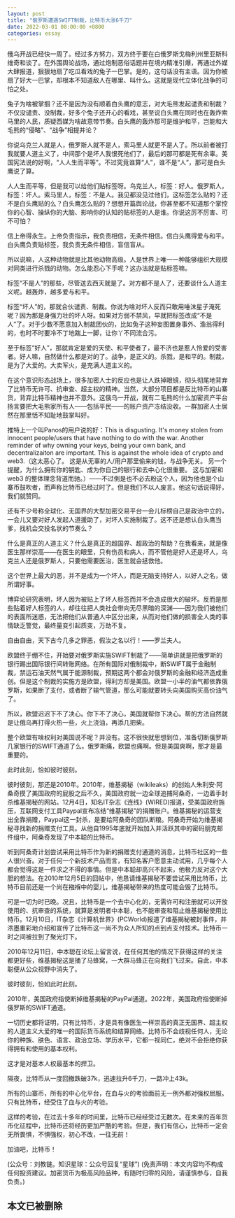 ```yaml
---
layout: post
title: "俄罗斯遭遇SWIFT制裁，比特币大涨6千刀"
date: 2022-03-01 08:00:00 +0800
categories: essay
---
```


俄乌开战已经快一周了。经过多方努力，双方终于要在白俄罗斯戈梅利州里亚斯科维奇和谈了。在外围舆论战场，通过炮制恶俗话题并在境内精准引爆，再通过外媒大肆报道，狠狠地扇了吃瓜看戏的兔子一巴掌。是的，这句话没有主语。因为你被扇了好大一巴掌，却根本不知道敌人在哪里、叫什么。这就是现代立体化战争的可怕之处。

兔子为啥被掌掴？还不是因为没有顺着白头鹰的意志，对大毛熊发起谴责和制裁？不仅没谴责、没制裁，好多个兔子还开心的看戏，甚至说白头鹰在同时也在轰炸索马里的人民，质疑西媒为啥故意带节奏。白头鹰的轰炸那可是维护和平，岂能和大毛熊的“侵略”、“战争”相提并论？

你说乌克兰人就是人，俄罗斯人就不是人，索马里人就更不是人了。所以前者被打我就要人道主义了，中间那个是坏人我恨死他们了，最后的那可都是死有余辜。美国宪法说的好啊，“人人生而平等”。不过究竟谁算“人”，谁不是“人”，那可是白头鹰说了算。

人人生而平等，但是我可以给他们贴标签呀。乌克兰人，标签：好人。俄罗斯人，标签：坏人。索马里人，标签：不是人。我见都没见过他们，这标签怎么贴的？还不是白头鹰贴的么？白头鹰怎么贴的？想想开篇舆论战，你甚至都不知道那个掌控你的心智、操纵你的大脑、影响你的认知的贴标签的人是谁。你说这厉不厉害、可不可怕？

信上帝得永生。上帝负责指示，我负责相信，无条件相信。信白头鹰得爱与和平。白头鹰负责贴标签，我负责无条件相信，盲信盲从。

所以说嘛，人这种动物就是比其他动物高级。人是世界上唯一一种能够组织大规模对同类进行杀戮的动物。怎么能忍心下手呢？这办法就是贴标签嘛。

标签“不是人”的那些，尽管送去西天就是了。对方都不是人了，还要谈什么人道主义呢。越轰炸，越多爱与和平。

标签“坏人”的，那就合伙谴责、制裁。你说为啥对坏人反而只敢用唾沫星子淹死呢？因为那是身强力壮的坏人呀。如果对方弱不禁风，早就把标签改成“不是人”了。对于少数不愿意加入制裁团伙的，比如兔子这种妄图置身事外、渔翁得利的，也时不时要冷不丁地踹上一脚，让你丫不同流合污。

至于标签“好人”，那就肯定是爱的天使、和平使者了，最不济也是惹人怜爱的受害者。好人嘛，自然做什么都是对的了。战争，是正义的。杀戮，是和平的。制裁，是为了大爱的。大卖军火，是充满人道主义的。

在这个意识形态战场上，很多加密人士的反应也是让人跌掉眼镜，彻头彻尾地背弃了比特币无许可、抗审查、超主权的精神。当然，大部分项目都是反比特币的山寨货，背弃比特币精神也并不意外。这俄乌一开战，就有二毛熊的什么加密资产平台扬言要把大毛熊家所有人——包括平民——的账户资产冻结没收。一群加密人士居然在那里恬不知耻地鼓掌叫好。

推特上一个叫Panos的用户说的好：This is disgusting. It's money stolen from innocent people/users that have nothing to do with the war. Another reminder of why owning your keys, being your own bank, and decentralizaiton are important. This is against the whole idea of crypto and web3.（这太恶心了。 这是从无辜的人/用户那里偷来的钱，与战争无关。 另一个提醒，为什么拥有你的钥匙、成为你自己的银行和去中心化很重要。 这与加密和 web3 的整体理念背道而驰。）——不过倒是也不必去粉这个人，因为他也是个山寨币鼓吹者，而声称比特币已经过时了。但是我们不以人废言。他这句话说得好，我们就赞同。

还有不少号称全球化、无国界的大型加密交易平台一会儿标榜自己是政治中立的，一会儿又要对好人发起人道援助了，对坏人实施制裁了。这不还是想认白头鹰当爹，找机会交投名状的节奏么？

什么是真正的人道主义？什么是真正的超国界、超政治的帮助？在我看来，就是像医生那样崇高——在医生的眼里，只有伤员和病人，而不管他是好人还是坏人，乌克兰人还是俄罗斯人，只要他需要医治，医生就会拯救他。

这个世界上最大的恶，并不是成为一个坏人，而是无脑支持好人，以好人之名，做所谓好事。

博弈论研究表明，坏人因为被贴上了坏人标签而并不会造成很大的破坏。反而是那些贴着好人标签的人，却往往把人类社会带向无尽黑暗的深渊——因为我们被他们的表面所迷惑，无法把他们从普通人中区分出来，从而对他们做的损害全人类的事情缺乏警觉，最终量变引起质变，万劫不复。

自由自由，天下古今几多之罪恶，假汝之名以行！——罗兰夫人。

欧盟终于绷不住，开始要对俄罗斯实施SWIFT制裁了——简单讲就是把俄罗斯的银行踢出国际银行间转账网络。在所有国际对俄制裁中，断SWIFT属于金融制裁，禁运石油天然气属于能源制裁，预期这两个都会对俄罗斯的金融和经济造成重创。但是这个制裁的实施方是欧盟，得利方却是美国。欧盟一小半的油气都依靠俄罗斯，如果断了支付，或者断了输气管道，那么可能就要转头向美国购买高价油气了。

所以，欧盟迟迟下不了决心。你下不了决心，美国就帮你下决心。帮的方法自然就是让俄乌再打得火热一些，火上浇油，再添几把柴。

整个欧盟有啥权利对美国说不呢？并没有。这不很快就思想到位，准备切断俄罗斯几家银行的SWIFT通道了么。俄罗斯痛，欧盟也痛啊。但是美国爽啊，那才是最重要的。

此时此刻，恰如彼时彼刻。

彼时彼刻，那还是2010年。2010年，维基揭秘（wikileaks）的创始人朱利安·阿桑奇摸了美国政府的屁股之后不久，美国政府就一边全球追捕阿桑奇，一边着手封杀维基揭秘的网站。12月4日，知名IT杂志《连线》(WIRED)报道，受美国政府施压，互联网支付工具Paypal宣布冻结“维基揭秘”的捐赠账户。维基揭秘的运营支出全靠捐赠，Paypal这一封杀，是要给阿桑奇的团队断粮。阿桑奇开始为维基揭秘寻找新的捐赠支付工具。从他自1995年底就开始加入并活跃其中的密码朋克邮件组中，阿桑奇发现了中本聪的比特币。

听到阿桑奇计划尝试采用比特币作为新的捐赠支付通道的消息，比特币社区的一些人很兴奋。对于任何一个新技术产品而言，有知名客户愿意主动试用，几乎每个人都会觉得这是一件求之不得的事情。但是中本聪却高兴不起来，他极力反对这个大胆的想法。在2010年12月5日的回帖中，他恳请维基揭秘不要尝试采用比特币，比特币目前还是一个尚在襁褓中的婴儿，维基揭秘带来的热度可能会毁了比特币。

可是一切为时已晚。况且，比特币是一个去中心化的，无需许可和注册就可以开放使用的、抗审查的系统，就算是发明者中本聪，也不能审查和阻止维基揭秘使用比特币。12月10日，IT杂志《计算机世界》(PCWorld)报道了维基揭秘被封事件，并浓墨重彩地介绍和宣传了比特币这一尚不为众人所知的点到点支付技术。比特币一时之间被拉到了聚光灯下。

2010年12月11日，中本聪在论坛上留言说，在任何其他的情况下获得这样的关注都更好些，维基揭秘这是捅了马蜂窝，一大群马蜂正在向我们飞过来。自此，中本聪便从公众视野中消失了。

彼时彼刻，恰如此时此刻。

2010年，美国政府指使断掉维基揭秘的PayPal通道。2022年，美国政府指使断掉俄罗斯的SWIFT通道。

一切历史都将证明，只有比特币，才是具有像医生一样崇高的真正无国界、超主权的人道主义大爱的唯一的国际货币系统和结算网络。比特币不会歧视任何人，无论你的种族、肤色、语言、政治立场、学历水平，它都一视同仁，绝对不会拒绝你获得拥有和使用的基本权利。

这才是对基本人权最基本的捍卫。

隔夜，比特币从一度回撤跌破37k，迅速拉升6千刀，一路冲上43k。

所有的山寨币，所有的中心化平台，在血与火的考验面前无一例外都对强权屈服。只有比特币，经受住了血与火的考验。

这样的考验，在过去十多年的时间里，比特币已经经受过无数次。在未来的百年货币化征程中，比特币还将经历更加严酷的考验。但是，我们有信心，比特币一定会无所畏惧，不惧强权，初心不改，一往无前！

加油吧，比特币！

(公众号：刘教链。知识星球：公众号回复“星球”)
(免责声明：本文内容均不构成任何投资建议。加密货币为极高风险品种，有随时归零的风险，请谨慎参与，自我负责。)

## 本文已被删除

